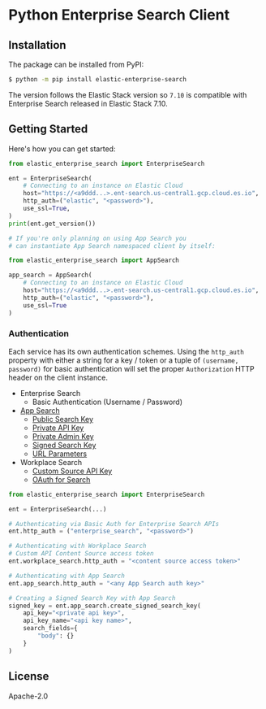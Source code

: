 # Python Enterprise Search Client

## Installation

The package can be installed from PyPI:

```bash
$ python -m pip install elastic-enterprise-search
```

The version follows the Elastic Stack version so `7.10` is compatible
with Enterprise Search released in Elastic Stack 7.10.

## Getting Started

Here's how you can get started:

```python
from elastic_enterprise_search import EnterpriseSearch

ent = EnterpriseSearch(
    # Connecting to an instance on Elastic Cloud
    host="https://<a9ddd...>.ent-search.us-central1.gcp.cloud.es.io",
    http_auth=("elastic", "<password>"),
    use_ssl=True,
)
print(ent.get_version())

# If you're only planning on using App Search you
# can instantiate App Search namespaced client by itself:

from elastic_enterprise_search import AppSearch

app_search = AppSearch(
    # Connecting to an instance on Elastic Cloud
    host="https://<a9ddd...>.ent-search.us-central1.gcp.cloud.es.io",
    http_auth=("elastic", "<password>"),
    use_ssl=True
)
```

### Authentication

Each service has its own authentication schemes.
Using the `http_auth` property with either a string
for a key / token or a tuple of `(username, password)`
for basic authentication will set the proper
`Authorization` HTTP header on the client instance.

- Enterprise Search
  - Basic Authentication (Username / Password)
- [App Search](https://swiftype.com/documentation/app-search/authentication)
  - [Public Search Key](https://www.elastic.co/guide/en/app-search/current/authentication.html#authentication-search)
  - [Private API Key](https://www.elastic.co/guide/en/app-search/current/authentication.html#authentication-private)
  - [Private Admin Key](https://www.elastic.co/guide/en/app-search/current/authentication.html#authentication-admin)
  - [Signed Search Key](https://www.elastic.co/guide/en/app-search/current/authentication.html#authentication-signed)
  - [URL Parameters](https://www.elastic.co/guide/en/app-search/current/authentication.html#authentication-url-params)
- Workplace Search
  - [Custom Source API Key](https://www.elastic.co/guide/en/workplace-search/7.8/workplace-search-custom-sources-api.html#authentication)
  - [OAuth for Search](https://www.elastic.co/guide/en/workplace-search/current/building-custom-search-workplace-search.html#configuring-search-oauth)

```python
from elastic_enterprise_search import EnterpriseSearch

ent = EnterpriseSearch(...)

# Authenticating via Basic Auth for Enterprise Search APIs
ent.http_auth = ("enterprise_search", "<password>")

# Authenticating with Workplace Search
# Custom API Content Source access token
ent.workplace_search.http_auth = "<content source access token>"

# Authenticating with App Search
ent.app_search.http_auth = "<any App Search auth key>"

# Creating a Signed Search Key with App Search
signed_key = ent.app_search.create_signed_search_key(
    api_key="<private api key>",
    api_key_name="<api key name>",
    search_fields={
        "body": {}
    }   
)
```

## License

Apache-2.0
